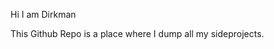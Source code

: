 Hi I am Dirkman

This Github Repo is a place where I dump all my sideprojects.

<!---
DirkoGamero17/DirkoGamero17 is a ✨ special ✨ repository because its `README.md` (this file) appears on your GitHub profile.
You can click the Preview link to take a look at your changes.
--->
